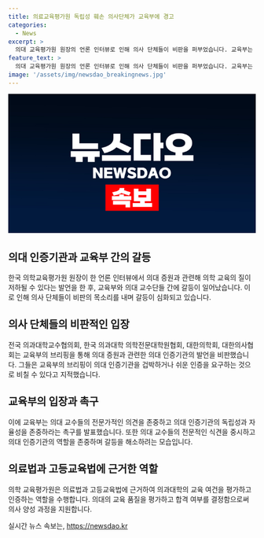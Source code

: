 ```yaml
---
title: 의료교육평가원 독립성 훼손 의사단체가 교육부에 경고
categories:
  - News
excerpt: >
  의대 교육평가원 원장의 언론 인터뷰로 인해 의사 단체들이 비판을 퍼부었습니다. 교육부는 의대 증원과 관련해 의대 교수들의 전문가적 식견을 존중하고, 의평원의 독립성과 자율성을 지켜달라고 촉구했습니다. 의평원은 의과대학의 교육 여건을 평가하고 인증하는 역할을 하는데, 원장의 발언에 대해 교육부 차관은 유감을 표명했습니다.
feature_text: >
  의대 교육평가원 원장의 언론 인터뷰로 인해 의사 단체들이 비판을 퍼부었습니다. 교육부는 의대 증원과 관련해 의대 교수들의 전문가적 식견을 존중하고, 의평원의 독립성과 자율성을 지켜달라고 촉구했습니다. 의평원은 의과대학의 교육 여건을 평가하고 인증하는 역할을 하는데, 원장의 발언에 대해 교육부 차관은 유감을 표명했습니다.
image: '/assets/img/newsdao_breakingnews.jpg'
---
```


<p><img src="/assets/img/newsdao_breakingnews.jpg" alt="implanttips 속보" /></p>

<h2 data-ke-size="size26">의대 인증기관과 교육부 간의 갈등</h2>

<p data-ke-size="size16">한국 의학교육평가원 원장이 한 언론 인터뷰에서 의대 증원과 관련해 의학 교육의 질이 저하될 수 있다는 발언을 한 후, 교육부와 의대 교수단들 간에 갈등이 일어났습니다. 이로 인해 의사 단체들이 비판의 목소리를 내며 갈등이 심화되고 있습니다.</p>

<h2 data-ke-size="size26">의사 단체들의 비판적인 입장</h2>

<p data-ke-size="size16">전국 의과대학교수협의회, 한국 의과대학 의학전문대학원협회, 대한의학회, 대한의사협회는 교육부의 브리핑을 통해 의대 증원과 관련한 의대 인증기관의 발언을 비판했습니다. 그들은 교육부의 브리핑이 의대 인증기관을 겁박하거나 쉬운 인증을 요구하는 것으로 비칠 수 있다고 지적했습니다.</p>

<h2 data-ke-size="size26">교육부의 입장과 촉구</h2>

<p data-ke-size="size16">이에 교육부는 의대 교수들의 전문가적인 의견을 존중하고 의대 인증기관의 독립성과 자율성을 존중하라는 촉구를 발표했습니다. 또한 의대 교수들의 전문적인 식견을 중시하고 의대 인증기관의 역할을 존중하며 갈등을 해소하려는 모습입니다.</p>

<h2 data-ke-size="size26">의료법과 고등교육법에 근거한 역할</h2>

<p data-ke-size="size16">의학 교육평가원은 의료법과 고등교육법에 근거하여 의과대학의 교육 여건을 평가하고 인증하는 역할을 수행합니다. 의대의 교육 품질을 평가하고 합격 여부를 결정함으로써 의사 양성 과정을 지원합니다.</p>
실시간 뉴스 속보는, <a href="https://newsdao.kr" rel="dofollow">https://newsdao.kr</a>


